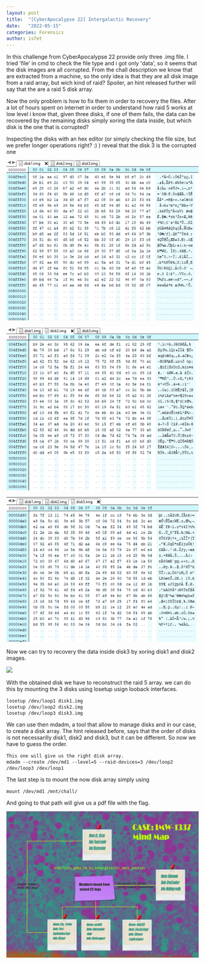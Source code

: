 ```yaml
---
layout: post
title:  "[CyberApocalypse 22] Intergalactic Recovery"
date:   "2022-05-15"
categories: Forensics
author: isfet
---
```


In this challenge from CyberApocalypse 22 provide only three .img file. 
I tried 'file' in cmd to check the file type and i got only 'data', so it seems that the disk images are all corrupted. From the chall description we know that are extracted from a machine, so the only idea is that they are all disk image from a raid array, but wich kind of raid? Spoiler, an hint released further will say that the are a raid 5 disk array.

Now the only problem is how to fix them in order to recovery the files. After a lot of hours spent on internet in order to understand how raid 5 works at low level i know that, given three disks, if one of them fails, the data can be recovered by the remaining disks simply xoring the data inside, but which disk is the one that is corrupted?

Inspecting the disks with an hex editor (or simply checking the file size, but we prefer longer operations right? :) ) reveal that the disk 3 is the corrupted one

![](/assets/posts_images/intergalactic_recovery/disk1.png)

![](/assets/posts_images/intergalactic_recovery/disk2.png)

![](/assets/posts_images/intergalactic_recovery/disk3.png)

Now we can try to recovery the data inside disk3 by xoring disk1 and disk2 images.

![](/assets/posts_images/intergalactic_recovery/XorFiles.png)

With the obtained disk we have to reconstruct the raid 5 array. we can do this by mounting the 3 disks using losetup usign looback interfaces.

```
losetup /dev/loop1 disk1.img
losetup /dev/loop2 disk2.img
losetup /dev/loop3 disk3.img
```

We can use then mdadm, a tool that allow to manage disks and in our case, to create a disk array. The hint released before, says that the order of disks is not necessarilly disk1, disk2 and disk3, but it can be different. So now we have to guess the order.

```
This one will give us the right disk array.
mdadm --create /dev/md1 --level=5 --raid-devices=3 /dev/loop2 /dev/loop3 /dev/loop1 
```

The last step is to mount the now disk array simply using 

```
mount /dev/md1 /mnt/chall/
```

And going to that path will give us a pdf file with the flag.

![](/assets/posts_images/intergalactic_recovery/flag.png)
